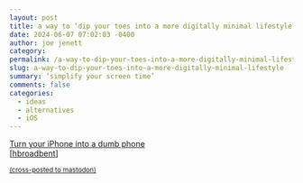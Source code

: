 ```yaml
---
layout: post
title: a way to ‘dip your toes into a more digitally minimal lifestyle’
date: 2024-06-07 07:02:03 -0400
author: joe jenett
category: 
permalink: /a-way-to-dip-your-toes-into-a-more-digitally-minimal-lifestyle/
slug: a-way-to-dip-your-toes-into-a-more-digitally-minimal-lifestyle
summary: ‘simplify your screen time’
comments: false
categories:
  - ideas
  - alternatives
  - iOS
---
```

<a title="Turn your iPhone into a dumb phone · Dumbph" href="https://dumbph.com/turn-iphone-into-dumb-phone/">Turn your iPhone into a dumb phone</a><br>[<a title="hbroadbent" href="https://news.ycombinator.com/user?id=hbroadbent">hbroadbent</a>]

<a href="https://brid.gy/publish/mastodon"><small>(cross-posted to mastodon)</small></a>